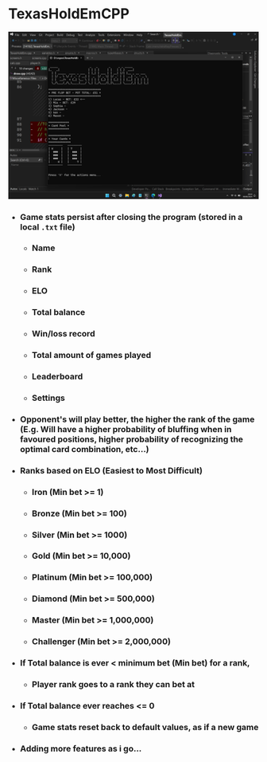 # TexasHoldEmCPP

![](./TexasHoldEm/res/demo.png)

- ### Game stats persist after closing the program (stored in a local `.txt` file)
	- ### Name
	- ### Rank
	- ### ELO
	- ### Total balance
	- ### Win/loss record
	- ### Total amount of games played
	- ### Leaderboard
	- ### Settings

- ### Opponent's will play better, the higher the rank of the game (E.g. Will have a higher probability of bluffing when in favoured positions, higher probability of recognizing the optimal card combination, etc...)

- ### Ranks based on ELO (Easiest to Most Difficult)
	- ### Iron (Min bet >= 1)
	- ### Bronze (Min bet >= 100)
	- ### Silver (Min bet >= 1000)
	- ### Gold (Min bet >= 10,000)
	- ### Platinum (Min bet >= 100,000)
	- ### Diamond (Min bet >= 500,000)
	- ### Master (Min bet >= 1,000,000)
	- ### Challenger (Min bet >= 2,000,000)

- ### If Total balance is ever < minimum bet (Min bet) for a rank,
	- ### Player rank goes to a rank they can bet at

- ### If Total balance ever reaches <= 0
	- ### Game stats reset back to default values, as if a new game

- ### Adding more features as i go...